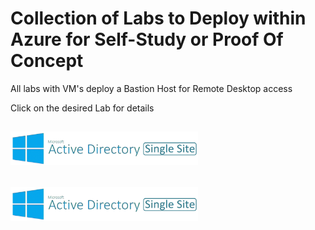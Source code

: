 # Collection of Labs to Deploy within Azure for Self-Study or Proof Of Concept

All labs with VM's deploy a Bastion Host for Remote Desktop access

Click on the desired Lab for details

<h2><a href="./Deployments/AlphaDeployment"><img src="./Deployments/x_Images/ActiveDirectorySingleSite.png" alt="Alpha Deployment" width="300"/></a></h2>

<h2><a href="./Deployments/ActiveDirectory-Single-Site.md"><img src="./Deployments/x_Images/ActiveDirectorySingleSite.png" alt="Alpha Deployment" width="300"/></a></h2>